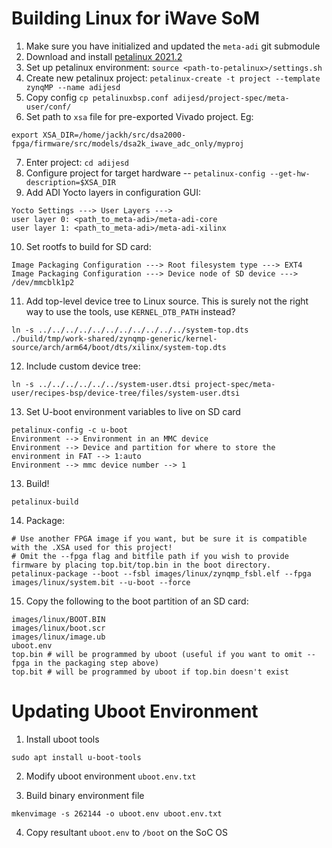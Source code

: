 # Building Linux for iWave SoM

1. Make sure you have initialized and updated the `meta-adi` git submodule
2. Download and install [petalinux 2021.2](https://www.xilinx.com/support/download/index.html/content/xilinx/en/downloadNav/embedded-design-tools.html)
3. Set up petalinux environment: `source <path-to-petalinux>/settings.sh`
4. Create new petalinux project: `petalinux-create -t project --template zynqMP --name adijesd`
5. Copy config `cp petalinuxbsp.conf adijesd/project-spec/meta-user/conf/`
6. Set path to `xsa` file for pre-exported Vivado project. Eg:
```
export XSA_DIR=/home/jackh/src/dsa2000-fpga/firmware/src/models/dsa2k_iwave_adc_only/myproj
```
7. Enter project: `cd adijesd`
8. Configure project for target hardware -- `petalinux-config --get-hw-description=$XSA_DIR`
9. Add ADI Yocto layers in configuration GUI:
```
Yocto Settings ---> User Layers --->
user layer 0: <path_to_meta-adi>/meta-adi-core
user layer 1: <path_to_meta-adi>/meta-adi-xilinx
```
10. Set rootfs to build for SD card:
```
Image Packaging Configuration ---> Root filesystem type ---> EXT4
Image Packaging Configuration ---> Device node of SD device ---> /dev/mmcblk1p2
```
11. Add top-level device tree to Linux source. This is surely not the right way to use the tools, use `KERNEL_DTB_PATH` instead?
```
ln -s ../../../../../../../../../../../system-top.dts ./build/tmp/work-shared/zynqmp-generic/kernel-source/arch/arm64/boot/dts/xilinx/system-top.dts
```
12. Include custom device tree:
```
ln -s ../../../../../../system-user.dtsi project-spec/meta-user/recipes-bsp/device-tree/files/system-user.dtsi
```
13. Set U-boot environment variables to live on SD card
```
petalinux-config -c u-boot
Environment --> Environment in an MMC device
Environment --> Device and partition for where to store the environment in FAT --> 1:auto
Environment --> mmc device number --> 1
```
13. Build!
```
petalinux-build
```
14. Package:
```
# Use another FPGA image if you want, but be sure it is compatible with the .XSA used for this project!
# Omit the --fpga flag and bitfile path if you wish to provide firmware by placing top.bit/top.bin in the boot directory.
petalinux-package --boot --fsbl images/linux/zynqmp_fsbl.elf --fpga images/linux/system.bit --u-boot --force
```
15. Copy the following to the boot partition of an SD card:
```
images/linux/BOOT.BIN
images/linux/boot.scr
images/linux/image.ub
uboot.env
top.bin # will be programmed by uboot (useful if you want to omit --fpga in the packaging step above)
top.bit # will be programmed by uboot if top.bin doesn't exist
```

# Updating Uboot Environment

1. Install uboot tools
```
sudo apt install u-boot-tools
```

2. Modify uboot environment `uboot.env.txt`

3. Build binary environment file
```
mkenvimage -s 262144 -o uboot.env uboot.env.txt
```

4. Copy resultant `uboot.env` to `/boot` on the SoC OS


